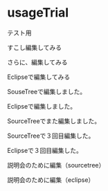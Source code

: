 # usageTrial
テスト用

すこし編集してみる

さらに、編集してみる

Eclipseで編集してみる

SouseTreeで編集しました。


Eclipseで編集しました。

SourceTreeでまた編集しました。


SourceTreeで３回目編集した。

Eclipseで３回目編集した。

説明会のために編集（sourcetree）

説明会のために編集（eclipse）